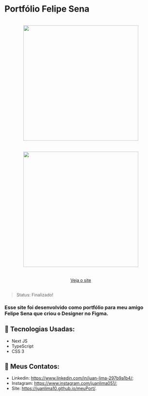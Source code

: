 ﻿# Portfólio Felipe Sena
<div align="center"> 
<img style="margin: 18px;" height="380em" src="https://user-images.githubusercontent.com/69512975/117315942-87985b80-ae5e-11eb-9247-d6ca885c28d0.gif"/>
<img style="margin: 18px;" height="380em" src="https://user-images.githubusercontent.com/69512975/117316294-d5ad5f00-ae5e-11eb-89ad-b2e1429b0312.gif"/>
</div>

</br>

<div align="center"> 
<a href="https://felpe-sena-portfolio.vercel.app/">Veja o site</a>
</div>

</br>

> Status: Finalizado!

### Esse site foi desenvolvido como portfólio para meu amigo Felipe Sena que criou o Designer no Figma.

## 🧪 Tecnologias Usadas:

+ Next JS
+ TypeScript
+ CSS 3

## 🧾 Meus Contatos:

* Linkedin: <a href="https://www.linkedin.com/in/juan-lima-297b9a1b4/">https://www.linkedin.com/in/juan-lima-297b9a1b4/</a>;
* Instagram: <a href="https://www.instagram.com/juanlima051/">https://www.instagram.com/juanlima051/</a>;
* Site: <a href="https://juanlima10.github.io/meuPort/">https://juanlima10.github.io/meuPort/</a>.
